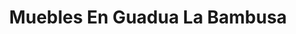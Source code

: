 ---
title: "Muebles En Guadua La Bambusa"
url: /pereira/muebles-en-guadua-la-bambusa/
shop: arte
---